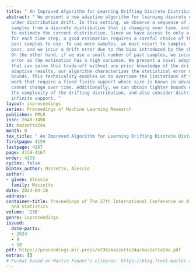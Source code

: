 ```yaml
---
title: " An Improved Algorithm for Learning Drifting Discrete Distributions "
abstract: " We present a new adaptive algorithm for learning discrete distributions
  under distribution drift. In this setting, we observe a sequence of independent
  samples from a discrete distribution that is changing over time, and the goal is
  to estimate the current distribution. Since we have access to only a single sample
  for each time step, a good estimation requires a careful choice of the number of
  past samples to use. To use more samples, we must resort to samples further in the
  past, and we incur a drift error due to the bias introduced by the change in distribution.
  On the other hand, if we use a small number of past samples, we incur a large statistical
  error as the estimation has a high variance. We present a novel adaptive algorithm
  that can solve this trade-off without any prior knowledge of the drift. Unlike previous
  adaptive results, our algorithm characterizes the statistical error using data-dependent
  bounds. This technicality enables us to overcome the limitations of the previous
  work that require a fixed finite support whose size is known in advance and that
  cannot change over time. Additionally, we can obtain tighter bounds depending on
  the complexity of the drifting distribution, and also consider distributions with
  infinite support. "
layout: inproceedings
series: Proceedings of Machine Learning Research
publisher: PMLR
issn: 2640-3498
id: mazzetto24a
month: 0
tex_title: " An Improved Algorithm for Learning Drifting Discrete Distributions "
firstpage: 4159
lastpage: 4167
page: 4159-4167
order: 4159
cycles: false
bibtex_author: Mazzetto, Alessio
author:
- given: Alessio
  family: Mazzetto
date: 2024-04-18
address:
container-title: Proceedings of The 27th International Conference on Artificial Intelligence
  and Statistics
volume: '238'
genre: inproceedings
issued:
  date-parts:
  - 2024
  - 4
  - 18
pdf: https://proceedings.mlr.press/v238/mazzetto24a/mazzetto24a.pdf
extras: []
# Format based on Martin Fenner's citeproc: https://blog.front-matter.io/posts/citeproc-yaml-for-bibliographies/
---
```

